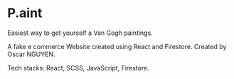 # P.aint

Easiest way to get yourself a Van Gogh paintings.

A fake e commerce Website created using React and Firestore.
Created by Oscar NGUYEN.

Tech stacks: React, SCSS, JavaScript, Firestore.
